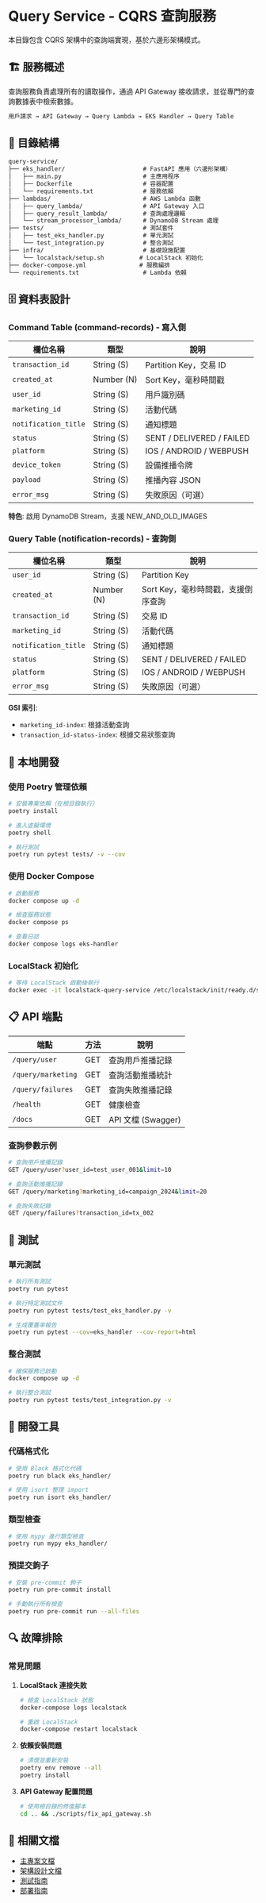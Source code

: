 # Query Service - CQRS 查詢服務

本目錄包含 CQRS 架構中的查詢端實現，基於六邊形架構模式。

## 🏗️ 服務概述

查詢服務負責處理所有的讀取操作，通過 API Gateway 接收請求，並從專門的查詢數據表中檢索數據。

```txt
用戶請求 → API Gateway → Query Lambda → EKS Handler → Query Table
```

## 📁 目錄結構

```txt
query-service/
├── eks_handler/                      # FastAPI 應用（六邊形架構）
│   ├── main.py                       # 主應用程序
│   ├── Dockerfile                    # 容器配置
│   └── requirements.txt              # 服務依賴
├── lambdas/                          # AWS Lambda 函數
│   ├── query_lambda/                 # API Gateway 入口
│   ├── query_result_lambda/          # 查詢處理邏輯
│   └── stream_processor_lambda/      # DynamoDB Stream 處理
├── tests/                            # 測試套件
│   ├── test_eks_handler.py           # 單元測試
│   └── test_integration.py           # 整合測試
├── infra/                            # 基礎設施配置
│   └── localstack/setup.sh          # LocalStack 初始化
├── docker-compose.yml               # 服務編排
└── requirements.txt                  # Lambda 依賴
```

## 🗄️ 資料表設計

### Command Table (command-records) - 寫入側

| 欄位名稱             | 類型       | 說明                      |
| -------------------- | ---------- | ------------------------- |
| `transaction_id`     | String (S) | Partition Key，交易 ID    |
| `created_at`         | Number (N) | Sort Key，毫秒時間戳      |
| `user_id`            | String (S) | 用戶識別碼                |
| `marketing_id`       | String (S) | 活動代碼                  |
| `notification_title` | String (S) | 通知標題                  |
| `status`             | String (S) | SENT / DELIVERED / FAILED |
| `platform`           | String (S) | IOS / ANDROID / WEBPUSH   |
| `device_token`       | String (S) | 設備推播令牌              |
| `payload`            | String (S) | 推播內容 JSON             |
| `error_msg`          | String (S) | 失敗原因（可選）          |

**特色**: 啟用 DynamoDB Stream，支援 NEW_AND_OLD_IMAGES

### Query Table (notification-records) - 查詢側

| 欄位名稱             | 類型       | 說明                               |
| -------------------- | ---------- | ---------------------------------- |
| `user_id`            | String (S) | Partition Key                      |
| `created_at`         | Number (N) | Sort Key，毫秒時間戳，支援倒序查詢 |
| `transaction_id`     | String (S) | 交易 ID                            |
| `marketing_id`       | String (S) | 活動代碼                           |
| `notification_title` | String (S) | 通知標題                           |
| `status`             | String (S) | SENT / DELIVERED / FAILED          |
| `platform`           | String (S) | IOS / ANDROID / WEBPUSH            |
| `error_msg`          | String (S) | 失敗原因（可選）                   |

**GSI 索引**:

- `marketing_id-index`: 根據活動查詢
- `transaction_id-status-index`: 根據交易狀態查詢

## 🚀 本地開發

### 使用 Poetry 管理依賴

```bash
# 安裝專案依賴（在根目錄執行）
poetry install

# 進入虛擬環境
poetry shell

# 執行測試
poetry run pytest tests/ -v --cov
```

### 使用 Docker Compose

```bash
# 啟動服務
docker compose up -d

# 檢查服務狀態
docker compose ps

# 查看日誌
docker compose logs eks-handler
```

### LocalStack 初始化

```bash
# 等待 LocalStack 啟動後執行
docker exec -it localstack-query-service /etc/localstack/init/ready.d/setup.sh
```

## 📋 API 端點

| 端點               | 方法 | 說明               |
| ------------------ | ---- | ------------------ |
| `/query/user`      | GET  | 查詢用戶推播記錄   |
| `/query/marketing` | GET  | 查詢活動推播統計   |
| `/query/failures`  | GET  | 查詢失敗推播記錄   |
| `/health`          | GET  | 健康檢查           |
| `/docs`            | GET  | API 文檔 (Swagger) |

### 查詢參數示例

```bash
# 查詢用戶推播記錄
GET /query/user?user_id=test_user_001&limit=10

# 查詢活動推播記錄
GET /query/marketing?marketing_id=campaign_2024&limit=20

# 查詢失敗記錄
GET /query/failures?transaction_id=tx_002
```

## 🧪 測試

### 單元測試

```bash
# 執行所有測試
poetry run pytest

# 執行特定測試文件
poetry run pytest tests/test_eks_handler.py -v

# 生成覆蓋率報告
poetry run pytest --cov=eks_handler --cov-report=html
```

### 整合測試

```bash
# 確保服務已啟動
docker compose up -d

# 執行整合測試
poetry run pytest tests/test_integration.py -v
```

## 🔧 開發工具

### 代碼格式化

```bash
# 使用 Black 格式化代碼
poetry run black eks_handler/

# 使用 isort 整理 import
poetry run isort eks_handler/
```

### 類型檢查

```bash
# 使用 mypy 進行類型檢查
poetry run mypy eks_handler/
```

### 預提交鉤子

```bash
# 安裝 pre-commit 鉤子
poetry run pre-commit install

# 手動執行所有檢查
poetry run pre-commit run --all-files
```

## 🔍 故障排除

### 常見問題

1. **LocalStack 連接失敗**

   ```bash
   # 檢查 LocalStack 狀態
   docker-compose logs localstack

   # 重啟 LocalStack
   docker-compose restart localstack
   ```

2. **依賴安裝問題**

   ```bash
   # 清理並重新安裝
   poetry env remove --all
   poetry install
   ```

3. **API Gateway 配置問題**

   ```bash
   # 使用根目錄的修復腳本
   cd .. && ./scripts/fix_api_gateway.sh
   ```

## 📖 相關文檔

- [主專案文檔](../README.md)
- [架構設計文檔](../docs/architecture/)
- [測試指南](../docs/testing/)
- [部署指南](../docs/deployment/)
